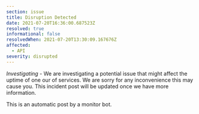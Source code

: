 ```yaml
---
section: issue
title: Disruption Detected
date: 2021-07-20T16:36:00.687523Z
resolved: true
informational: false
resolvedWhen: 2021-07-20T13:30:09.167676Z
affected:
  - API
severity: disrupted
---
```

*Investigating* - We are investigating a potential issue that might affect the uptime of one our of services. We are sorry for any inconvenience this may cause you. This incident post will be updated once we have more information.

This is an automatic post by a monitor bot.
        